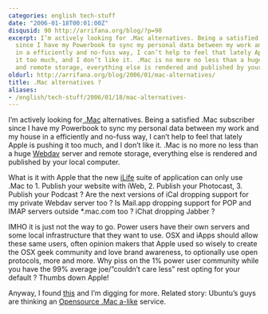 ```yaml
---
categories: english tech-stuff
date: "2006-01-18T00:01:00Z"
disqusid: 90 http://arrifana.org/blog/?p=90
excerpt: I’m actively looking for .Mac alternatives. Being a satisfied .Mac subscriber
  since I have my Powerbook to sync my personal data between my work and my house
  in a efficiently and no-fuss way, I can’t help to feel that lately Apple is pushing
  it too much, and I don’t like it. .Mac is no more no less than a huge Webdav server
  and remote storage, everything else is rendered and published by your local computer.
oldurl: http://arrifana.org/blog/2006/01/mac-alternatives/
title: .Mac alternatives ?
aliases:
- /english/tech-stuff/2006/01/18/mac-alternatives-
---
```


I’m actively looking for[ .Mac][1] alternatives. Being a satisfied .Mac subscriber since I have my Powerbook to sync my personal data between my work and my house in a efficiently and no-fuss way, I can’t help to feel that lately Apple is pushing it too much, and I don’t like it. .Mac is no more no less than a huge [Webdav][2] server and remote storage, everything else is rendered and published by your local computer.

What is it with Apple that the new [iLife][3] suite of application can only use .Mac to 1. Publish your website with iWeb, 2. Publish your Photocast, 3. Publish your Podcast ? Are the next versions of iCal dropping support for my private Webdav server too ? Is Mail.app dropping support for POP and IMAP servers outside *.mac.com too ? iChat dropping Jabber ?

IMHO it is just not the way to go. Power users have their own servers and some local infrastructure that they want to use. OSX and iApps should allow these same users, often opinion makers that Apple used so wisely to create the OSX geek community and love brand awareness, to optionally use open protocols, more and more. Why piss on the 1% power user community while you have the 99% average joe/”couldn’t care less” rest opting for your default ? Thumbs down Apple!

Anyway, I found [this][4] and I’m digging for more. Related story: Ubuntu’s guys are thinking an [Opensource .Mac a-like][5] service.

[1]: http://www.apple.com/dotmac/
[2]: http://www.faqs.org/rfcs/rfc2518.html
[3]: http://www.apple.com/ilife/
[4]: http://www.mildmanneredindustries.com/mysync/index.html
[5]: https://wiki.ubuntu.com/Ubuntu%2eMac